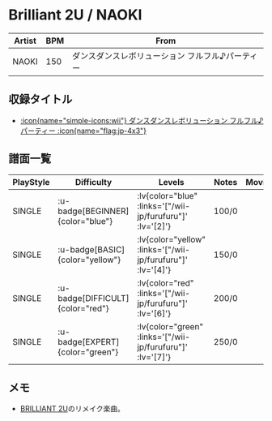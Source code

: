 # Brilliant 2U / NAOKI

|Artist|BPM|From|
|------|---|----|
|NAOKI|150|ダンスダンスレボリューション フルフル♪パーティー|

## 収録タイトル

- [ :icon{name="simple-icons:wii"} ダンスダンスレボリューション フルフル♪パーティー :icon{name="flag:jp-4x3"} ](/wii-jp/furufuru)

## 譜面一覧

|PlayStyle|Difficulty|Levels|Notes|Movie|
|---------|----------|------|-----|-----|
|SINGLE| :u-badge[BEGINNER]{color="blue"} | :lv{color="blue" :links='["/wii-jp/furufuru"]' :lv='[2]'} |100/0||
|SINGLE| :u-badge[BASIC]{color="yellow"} | :lv{color="yellow" :links='["/wii-jp/furufuru"]' :lv='[4]'} |150/0||
|SINGLE| :u-badge[DIFFICULT]{color="red"} | :lv{color="red" :links='["/wii-jp/furufuru"]' :lv='[6]'} |200/0||
|SINGLE| :u-badge[EXPERT]{color="green"} | :lv{color="green" :links='["/wii-jp/furufuru"]' :lv='[7]'} |250/0||

## メモ

- [BRILLIANT 2U](/playstation-jp/2nd/brilliant-2u)のリメイク楽曲。
